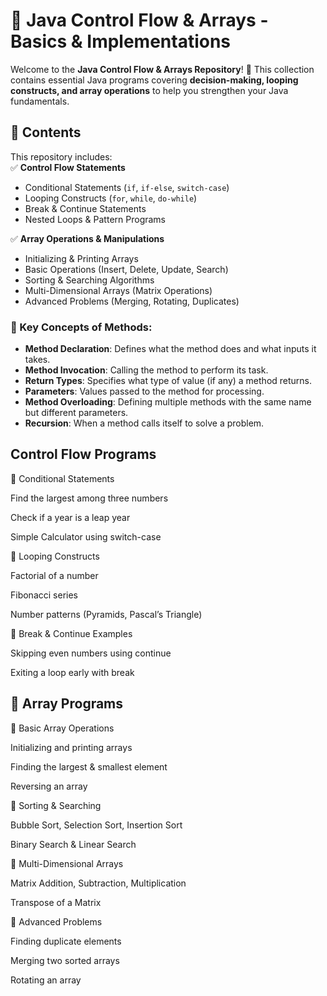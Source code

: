 # 🚀 Java Control Flow & Arrays - Basics & Implementations  

Welcome to the **Java Control Flow & Arrays Repository**! 🎯 This collection contains essential Java programs covering **decision-making, looping constructs, and array operations** to help you strengthen your Java fundamentals.  

## 📌 Contents  
This repository includes:  
✅ **Control Flow Statements**  
   - Conditional Statements (`if`, `if-else`, `switch-case`)  
   - Looping Constructs (`for`, `while`, `do-while`)  
   - Break & Continue Statements  
   - Nested Loops & Pattern Programs  

✅ **Array Operations & Manipulations**  
   - Initializing & Printing Arrays  
   - Basic Operations (Insert, Delete, Update, Search)  
   - Sorting & Searching Algorithms  
   - Multi-Dimensional Arrays (Matrix Operations)  
   - Advanced Problems (Merging, Rotating, Duplicates)
### 🔹 Key Concepts of Methods:

- **Method Declaration**: Defines what the method does and what inputs it takes.
- **Method Invocation**: Calling the method to perform its task.
- **Return Types**: Specifies what type of value (if any) a method returns.
- **Parameters**: Values passed to the method for processing.
- **Method Overloading**: Defining multiple methods with the same name but different parameters.
- **Recursion**: When a method calls itself to solve a problem. 
 
 ## Control Flow Programs

🔹 Conditional Statements

Find the largest among three numbers

Check if a year is a leap year

Simple Calculator using switch-case

🔹 Looping Constructs

Factorial of a number

Fibonacci series

Number patterns (Pyramids, Pascal’s Triangle)

🔹 Break & Continue Examples

Skipping even numbers using continue

Exiting a loop early with break

## 🔢 Array Programs

🔹 Basic Array Operations

Initializing and printing arrays

Finding the largest & smallest element

Reversing an array

🔹 Sorting & Searching

Bubble Sort, Selection Sort, Insertion Sort

Binary Search & Linear Search

🔹 Multi-Dimensional Arrays

Matrix Addition, Subtraction, Multiplication

Transpose of a Matrix

🔹 Advanced Problems

Finding duplicate elements

Merging two sorted arrays

Rotating an array
